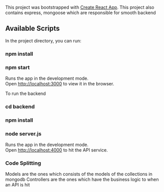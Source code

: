 This project was bootstrapped with [Create React App](https://github.com/facebook/create-react-app).
This project also contains express, mongoose which are responsible for smooth backend
## Available Scripts

In the project directory, you can run:

### npm install
### npm start

Runs the app in the development mode.<br />
Open [http://localhost:3000](http://localhost:3000) to view it in the browser.

To run the backend
### cd backend
### npm install
### node server.js

Runs the app in the development mode.<br />
Open [http://localhost:4000](http://localhost:4000) to hit the API service.

### Code Splitting
Models are the ones which consists of the models of the collections in mongodb
Controllers are the ones which have the business logic to when an API is hit
